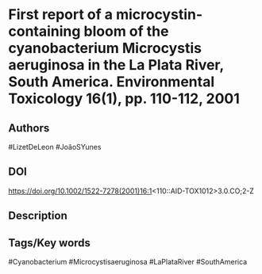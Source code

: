 # First report of a microcystin-containing bloom of the cyanobacterium Microcystis aeruginosa in the La Plata River, South America. Environmental Toxicology 16(1), pp. 110-112, 2001
## Authors
#LizetDeLeon #JoãoSYunes 
## DOI
 https://doi.org/10.1002/1522-7278(2001)16:1<110::AID-TOX1012>3.0.CO;2-Z
## Description

## Tags/Key words
#Cyanobacterium #Microcystisaeruginosa #LaPlataRiver #SouthAmerica 